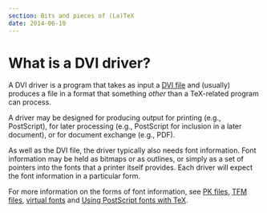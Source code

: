 ```yaml
---
section: Bits and pieces of (La)TeX
date: 2014-06-10
---
```

# What is a DVI driver?

A DVI driver is a program that takes as input a
[DVI file](FAQ-dvi.md)
and (usually) produces a file in a format that something _other_
than a TeX-related program can process.

A driver may be designed for producing output for printing (e.g.,
PostScript), for later processing (e.g., PostScript for inclusion in a later
document), or for document exchange (e.g., PDF).

As well as the DVI file, the driver typically also needs font
information.  Font information may be held as bitmaps or as outlines,
or simply as a set of pointers into the fonts that a printer itself
provides.  Each driver will expect the font information in a particular
form.

For more information on the forms of font information, see
[PK files](FAQ-pk.md),
[TFM files](FAQ-tfm.md),
[virtual fonts](FAQ-virtualfonts.md)
and [Using PostScript fonts with TeX](FAQ-usepsfont.md).


